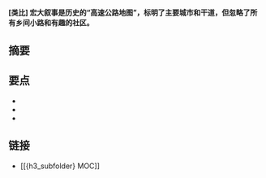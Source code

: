 #### [类比] 宏大叙事是历史的“高速公路地图”，标明了主要城市和干道，但忽略了所有乡间小路和有趣的社区。


## 摘要


## 要点

- 
- 
- 

## 链接

- [[{h3_subfolder} MOC]]
